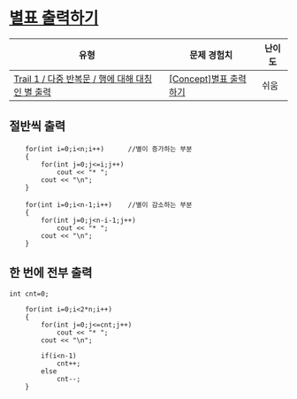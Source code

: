 # [별표 출력하기](https://www.codetree.ai/trails/complete/curated-cards/intro-print-star)

|유형|문제 경험치|난이도|
|---|---|---|
|[Trail 1 / 다중 반복문 / 행에 대해 대칭인 별 출력](https://www.codetree.ai/trail-info/novice-low/)|[[Concept]별표 출력하기](https://www.codetree.ai/trails/complete/curated-cards/intro-print-star/)|쉬움|

## 절반씩 출력
```
    for(int i=0;i<n;i++)      //별이 증가하는 부분
    {
        for(int j=0;j<=i;j++)
            cout << "* ";
        cout << "\n";            
    }

    for(int i=0;i<n-1;i++)    //별이 감소하는 부분
    {
        for(int j=0;j<n-i-1;j++)
            cout << "* ";
        cout << "\n";
    }
```

## 한 번에 전부 출력
```
int cnt=0;

    for(int i=0;i<2*n;i++)
    {
        for(int j=0;j<=cnt;j++)
            cout << "* ";
        cout << "\n";

        if(i<n-1)
            cnt++;
        else
            cnt--;
    }
```
